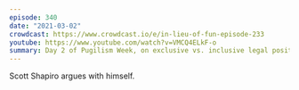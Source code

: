 ```yaml
---
episode: 340
date: "2021-03-02"
crowdcast: https://www.crowdcast.io/e/in-lieu-of-fun-episode-233
youtube: https://www.youtube.com/watch?v=VMCQ4ELkF-o
summary: Day 2 of Pugilism Week, on exclusive vs. inclusive legal positivism
---
```

Scott Shapiro argues with himself.
